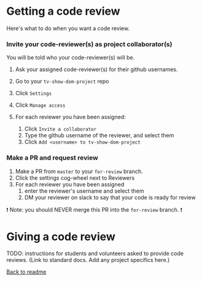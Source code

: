 # Getting a code review

Here's what to do when you want a code review.

### Invite your code-reviewer(s) as project collaborator(s)

You will be told who your code-reviewer(s) will be.

1. Ask your assigned code-reviewer(s) for their github usernames.
1. Go to your `tv-show-dom-project` repo
1. Click `Settings`
1. Click `Manage access`
1. For each reviewer you have been assigned:

   1. Click `Invite a collaborator`
   1. Type the github username of the reviewer, and select them
   1. Click `Add <username> to tv-show-dom-project`

### Make a PR and request review

1. Make a PR from `master` to your `for-review` branch.
1. Click the settings cog-wheel next to Reviewers
1. For each reviewer you have been assigned
   1. enter the reviewer's username and select them
   1. DM your reviewer on slack to say that your code is ready for review

:exclamation:
Note: you should NEVER merge this PR into the `for-review` branch.
:exclamation:

# Giving a code review

TODO: instructions for students and volunteers asked to provide code reviews. (Link to standard docs. Add any project specifics here.)

[Back to readme](./readme.md)
